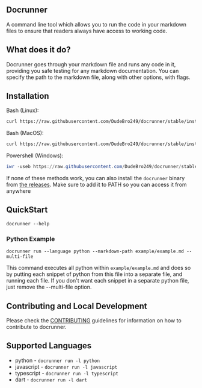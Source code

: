 ## Docrunner

A command line tool which allows you to run the code in your markdown files to ensure that readers always have access to working code.

## What does it do?

Docrunner goes through your markdown file and runs any code in it, providing you safe testing for any markdown documentation. You can specify the path to the markdown file, along with other options, with flags.

## Installation

Bash (Linux):
```bash
curl https://raw.githubusercontent.com/DudeBro249/docrunner/stable/installers/install-linux.sh | sudo bash
```

Bash (MacOS):

``` bash
curl https://raw.githubusercontent.com/DudeBro249/docrunner/stable/installers/install-mac.sh | sudo bash
```

Powershell (Windows):
```powershell
iwr -useb https://raw.githubusercontent.com/DudeBro249/docrunner/stable/installers/install-windows.ps1 | iex
```

If none of these methods work, you can also install the `docrunner` binary from
[the releases](https://github.com/DudeBro249/docrunner/releases).
Make sure to add it to PATH so you can access it from anywhere

## QuickStart

```shell
docrunner --help
```

### Python Example

```shell
docrunner run --language python --markdown-path example/example.md --multi-file
```

This command executes all python within `example/example.md` and does so by putting each snippet of 
python from this file into a separate file, and running each file. If you don't want each snippet 
in a separate python file, just remove the --multi-file option.


## Contributing and Local Development
Please check the [CONTRIBUTING](/CONTRIBUTING.md) guidelines for information on how to contribute to docrunner.

## Supported Languages

- python - `docrunner run -l python`
- javascript - `docrunner run -l javascript`
- typescript - `docrunner run -l typescript`
- dart - `docrunner run -l dart`
